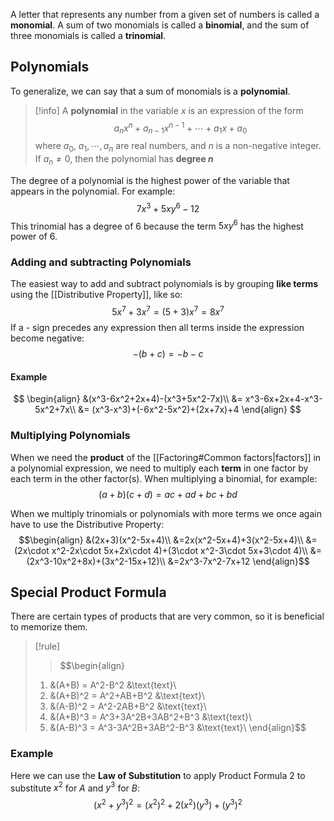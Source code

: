 A letter that represents any number from a given set of numbers is called a **monomial**. A sum of two monomials is called a **binomial**, and the sum of three monomials is called a **trinomial**.

## Polynomials

To generalize, we can say that a sum of monomials is a **polynomial**. 

> [!info]
> A **polynomial** in the variable $x$ is an expression of the form 
> $$a_nx^n+a_{n-1}x^{n-1}+ \cdots + a_1x + a_0$$
> where $a_0$, $a_1, \cdots, a_n$ are real numbers, and $n$ is a non-negative integer. If $a_n \ne 0$, then the polynomial has **degree $n$**

 The degree of a polynomial is the highest power of the variable that appears in the polynomial. For example:
 $$7x^3+5xy^6-12$$
 This trinomial has a degree of 6 because the term $5xy^6$ has the highest power of 6.

### Adding and subtracting Polynomials

The easiest way to add and subtract polynomials is by grouping **like terms** using the [[Distributive Property]], like so:
$$5x^7+3x^7=(5+3)x^7 = 8x^7$$
If a - sign precedes any expression then all terms inside the expression become negative:
$$-(b+c)=-b-c$$

#### Example
$$
\begin{align}
&(x^3-6x^2+2x+4)-(x^3+5x^2-7x)\\
&= x^3-6x+2x+4-x^3-5x^2+7x\\
&= (x^3-x^3)+(-6x^2-5x^2)+(2x+7x)+4
\end{align}
$$

### Multiplying Polynomials

When we need the **product** of the [[Factoring#Common factors|factors]] in a polynomial expression, we need to multiply each **term** in one factor by each term in the other factor(s). When multiplying a binomial, for example:
$$(a+b)(c+d)=ac+ad+bc+bd$$

When we multiply trinomials or polynomials with more terms we once again have to use the Distributive Property:
$$\begin{align}
&(2x+3)(x^2-5x+4)\\
&=2x(x^2-5x+4)+3(x^2-5x+4)\\
&=(2x\cdot x^2-2x\cdot 5x+2x\cdot 4)+(3\cdot x^2-3\cdot 5x+3\cdot 4)\\
&=(2x^3-10x^2+8x)+(3x^2-15x+12)\\
&=2x^3-7x^2-7x+12
\end{align}$$

## Special Product Formula

There are certain types of products that are very common, so it is beneficial to memorize them.
> [!rule]
> > $$\begin{align}
> 1. &(A+B) = A^2-B^2 &\text{text}\\
> 2. &(A+B)^2 = A^2+AB+B^2 &\text{text}\\
> 3. &(A-B)^2 = A^2-2AB+B^2 &\text{text}\\
> 4. &(A+B)^3 = A^3+3A^2B+3AB^2+B^3 &\text{text}\\
> 5. &(A-B)^3 = A^3-3A^2B+3AB^2-B^3 &\text{text}\\
\end{align}$$

### Example
Here we can use the **Law of Substitution** to apply Product Formula 2 to substitute $x^2$ for $A$ and $y^3$ for $B$:
$$(x^2+y^3)^2 = (x^2)^2+2(x^2)(y^3)+(y^3)^2$$

